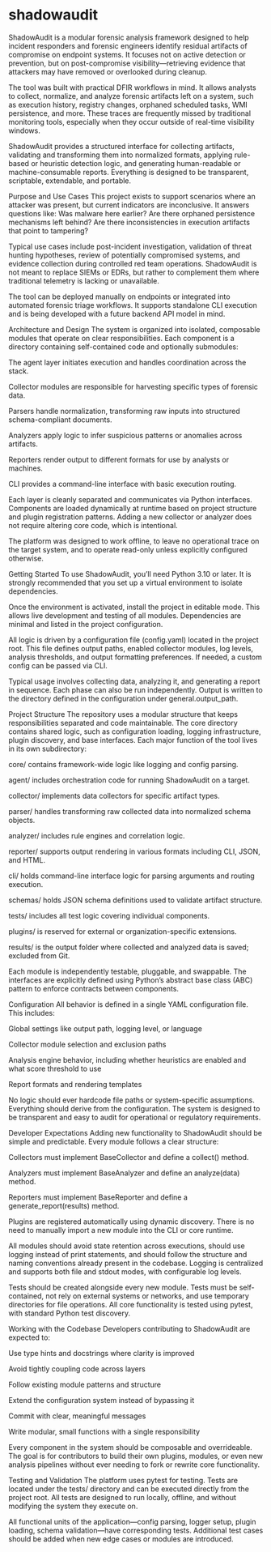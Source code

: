 # shadowaudit

ShadowAudit is a modular forensic analysis framework designed to help incident responders and forensic engineers identify residual artifacts of compromise on endpoint systems. It focuses not on active detection or prevention, but on post-compromise visibility—retrieving evidence that attackers may have removed or overlooked during cleanup.

The tool was built with practical DFIR workflows in mind. It allows analysts to collect, normalize, and analyze forensic artifacts left on a system, such as execution history, registry changes, orphaned scheduled tasks, WMI persistence, and more. These traces are frequently missed by traditional monitoring tools, especially when they occur outside of real-time visibility windows.

ShadowAudit provides a structured interface for collecting artifacts, validating and transforming them into normalized formats, applying rule-based or heuristic detection logic, and generating human-readable or machine-consumable reports. Everything is designed to be transparent, scriptable, extendable, and portable.

Purpose and Use Cases
This project exists to support scenarios where an attacker was present, but current indicators are inconclusive. It answers questions like: Was malware here earlier? Are there orphaned persistence mechanisms left behind? Are there inconsistencies in execution artifacts that point to tampering?

Typical use cases include post-incident investigation, validation of threat hunting hypotheses, review of potentially compromised systems, and evidence collection during controlled red team operations. ShadowAudit is not meant to replace SIEMs or EDRs, but rather to complement them where traditional telemetry is lacking or unavailable.

The tool can be deployed manually on endpoints or integrated into automated forensic triage workflows. It supports standalone CLI execution and is being developed with a future backend API model in mind.

Architecture and Design
The system is organized into isolated, composable modules that operate on clear responsibilities. Each component is a directory containing self-contained code and optionally submodules:

The agent layer initiates execution and handles coordination across the stack.

Collector modules are responsible for harvesting specific types of forensic data.

Parsers handle normalization, transforming raw inputs into structured schema-compliant documents.

Analyzers apply logic to infer suspicious patterns or anomalies across artifacts.

Reporters render output to different formats for use by analysts or machines.

CLI provides a command-line interface with basic execution routing.

Each layer is cleanly separated and communicates via Python interfaces. Components are loaded dynamically at runtime based on project structure and plugin registration patterns. Adding a new collector or analyzer does not require altering core code, which is intentional.

The platform was designed to work offline, to leave no operational trace on the target system, and to operate read-only unless explicitly configured otherwise.

Getting Started
To use ShadowAudit, you’ll need Python 3.10 or later. It is strongly recommended that you set up a virtual environment to isolate dependencies.

Once the environment is activated, install the project in editable mode. This allows live development and testing of all modules. Dependencies are minimal and listed in the project configuration.

All logic is driven by a configuration file (config.yaml) located in the project root. This file defines output paths, enabled collector modules, log levels, analysis thresholds, and output formatting preferences. If needed, a custom config can be passed via CLI.

Typical usage involves collecting data, analyzing it, and generating a report in sequence. Each phase can also be run independently. Output is written to the directory defined in the configuration under general.output_path.

Project Structure
The repository uses a modular structure that keeps responsibilities separated and code maintainable. The core directory contains shared logic, such as configuration loading, logging infrastructure, plugin discovery, and base interfaces. Each major function of the tool lives in its own subdirectory:

core/ contains framework-wide logic like logging and config parsing.

agent/ includes orchestration code for running ShadowAudit on a target.

collector/ implements data collectors for specific artifact types.

parser/ handles transforming raw collected data into normalized schema objects.

analyzer/ includes rule engines and correlation logic.

reporter/ supports output rendering in various formats including CLI, JSON, and HTML.

cli/ holds command-line interface logic for parsing arguments and routing execution.

schemas/ holds JSON schema definitions used to validate artifact structure.

tests/ includes all test logic covering individual components.

plugins/ is reserved for external or organization-specific extensions.

results/ is the output folder where collected and analyzed data is saved; excluded from Git.

Each module is independently testable, pluggable, and swappable. The interfaces are explicitly defined using Python’s abstract base class (ABC) pattern to enforce contracts between components.

Configuration
All behavior is defined in a single YAML configuration file. This includes:

Global settings like output path, logging level, or language

Collector module selection and exclusion paths

Analysis engine behavior, including whether heuristics are enabled and what score threshold to use

Report formats and rendering templates

No logic should ever hardcode file paths or system-specific assumptions. Everything should derive from the configuration. The system is designed to be transparent and easy to audit for operational or regulatory requirements.

Developer Expectations
Adding new functionality to ShadowAudit should be simple and predictable. Every module follows a clear structure:

Collectors must implement BaseCollector and define a collect() method.

Analyzers must implement BaseAnalyzer and define an analyze(data) method.

Reporters must implement BaseReporter and define a generate_report(results) method.

Plugins are registered automatically using dynamic discovery. There is no need to manually import a new module into the CLI or core runtime.

All modules should avoid state retention across executions, should use logging instead of print statements, and should follow the structure and naming conventions already present in the codebase. Logging is centralized and supports both file and stdout modes, with configurable log levels.

Tests should be created alongside every new module. Tests must be self-contained, not rely on external systems or networks, and use temporary directories for file operations. All core functionality is tested using pytest, with standard Python test discovery.

Working with the Codebase
Developers contributing to ShadowAudit are expected to:

Use type hints and docstrings where clarity is improved

Avoid tightly coupling code across layers

Follow existing module patterns and structure

Extend the configuration system instead of bypassing it

Commit with clear, meaningful messages

Write modular, small functions with a single responsibility

Every component in the system should be composable and overrideable. The goal is for contributors to build their own plugins, modules, or even new analysis pipelines without ever needing to fork or rewrite core functionality.

Testing and Validation
The platform uses pytest for testing. Tests are located under the tests/ directory and can be executed directly from the project root. All tests are designed to run locally, offline, and without modifying the system they execute on.

All functional units of the application—config parsing, logger setup, plugin loading, schema validation—have corresponding tests. Additional test cases should be added when new edge cases or modules are introduced.
